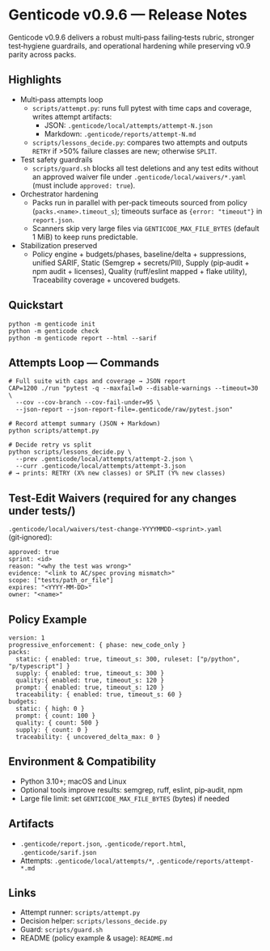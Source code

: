 # Genticode v0.9.6 — Release Notes

Genticode v0.9.6 delivers a robust multi‑pass failing‑tests rubric, stronger test‑hygiene guardrails, and operational hardening while preserving v0.9 parity across packs.

## Highlights
- Multi‑pass attempts loop
  - `scripts/attempt.py`: runs full pytest with time caps and coverage, writes attempt artifacts:
    - JSON: `.genticode/local/attempts/attempt-N.json`
    - Markdown: `.genticode/reports/attempt-N.md`
  - `scripts/lessons_decide.py`: compares two attempts and outputs `RETRY` if >50% failure classes are new; otherwise `SPLIT`.
- Test safety guardrails
  - `scripts/guard.sh` blocks all test deletions and any test edits without an approved waiver file under `.genticode/local/waivers/*.yaml` (must include `approved: true`).
- Orchestrator hardening
  - Packs run in parallel with per‑pack timeouts sourced from policy (`packs.<name>.timeout_s`); timeouts surface as `{error: "timeout"}` in `report.json`.
  - Scanners skip very large files via `GENTICODE_MAX_FILE_BYTES` (default 1 MiB) to keep runs predictable.
- Stabilization preserved
  - Policy engine + budgets/phases, baseline/delta + suppressions, unified SARIF, Static (Semgrep + secrets/PII), Supply (pip‑audit + npm audit + licenses), Quality (ruff/eslint mapped + flake utility), Traceability coverage + uncovered budgets.

## Quickstart
```
python -m genticode init
python -m genticode check
python -m genticode report --html --sarif
```

## Attempts Loop — Commands
```
# Full suite with caps and coverage → JSON report
CAP=1200 ./run "pytest -q --maxfail=0 --disable-warnings --timeout=30 \
  --cov --cov-branch --cov-fail-under=95 \
  --json-report --json-report-file=.genticode/raw/pytest.json"

# Record attempt summary (JSON + Markdown)
python scripts/attempt.py

# Decide retry vs split
python scripts/lessons_decide.py \
  --prev .genticode/local/attempts/attempt-2.json \
  --curr .genticode/local/attempts/attempt-3.json
# → prints: RETRY (X% new classes) or SPLIT (Y% new classes)
```

## Test‑Edit Waivers (required for any changes under tests/)
`.genticode/local/waivers/test-change-YYYYMMDD-<sprint>.yaml` (git‑ignored):
```
approved: true
sprint: <id>
reason: "<why the test was wrong>"
evidence: "<link to AC/spec proving mismatch>"
scope: ["tests/path_or_file"]
expires: "<YYYY-MM-DD>"
owner: "<name>"
```

## Policy Example
```
version: 1
progressive_enforcement: { phase: new_code_only }
packs:
  static: { enabled: true, timeout_s: 300, ruleset: ["p/python", "p/typescript"] }
  supply: { enabled: true, timeout_s: 300 }
  quality:{ enabled: true, timeout_s: 120 }
  prompt: { enabled: true, timeout_s: 120 }
  traceability: { enabled: true, timeout_s: 60 }
budgets:
  static: { high: 0 }
  prompt: { count: 100 }
  quality: { count: 500 }
  supply: { count: 0 }
  traceability: { uncovered_delta_max: 0 }
```

## Environment & Compatibility
- Python 3.10+; macOS and Linux
- Optional tools improve results: semgrep, ruff, eslint, pip‑audit, npm
- Large file limit: set `GENTICODE_MAX_FILE_BYTES` (bytes) if needed

## Artifacts
- `.genticode/report.json`, `.genticode/report.html`, `.genticode/sarif.json`
- Attempts: `.genticode/local/attempts/*`, `.genticode/reports/attempt-*.md`

## Links
- Attempt runner: `scripts/attempt.py`
- Decision helper: `scripts/lessons_decide.py`
- Guard: `scripts/guard.sh`
- README (policy example & usage): `README.md`

